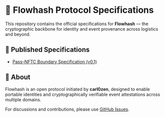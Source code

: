 # 🌊 Flowhash Protocol Specifications

This repository contains the official specifications for **Flowhash** — the cryptographic backbone for identity and event provenance across logistics and beyond.

## 📄 Published Specifications

- [Pass–NFTC Boundary Specification (v0.1)](https://flowhash.org/pass-nftc-boundary/v0.1/Pass-nftc-boundary-v0.1.html)

## 🧠 About

Flowhash is an open protocol initiated by **carl0zen**, designed to enable portable identities and cryptographically verifiable event attestations across multiple domains.

For discussions and contributions, please use [GitHub Issues](https://github.com/flowhash/specs/issues).